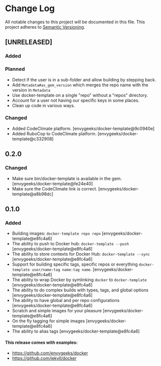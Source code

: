 # Change Log

All notable changes to this project will be documented in this file. This
project adheres to [Semantic Versioning](http://semver.org/).

## [UNRELEASED]
### Added

### Planned
- Detect if the user is in a sub-folder and allow building by stepping back.
- Add `Metadata#as_gem_version` which merges the repo name with the version in `Metadata`
- Use docker-template on a single "repo" without a "repos" directory.
- Account for a user not having our specific keys in some places.
- Clean up code in various ways.

### Changed
- Added CodeClimate platform. [envygeeks/docker-template@9c0940e]
- Added RuboCop to CodeClimate platform. [envygeeks/docker-template@c332908]

## 0.2.0
### Changed
- Make sure bin/docker-template is available in the gem. [envygeeks/docker-template@fe24e40]
- Make sure the CodeClimate link is correct. [envygeeks/docker-template@a8b98dc]

## 0.1.0
### Added
- Building images: `docker-template repo repo` [envygeeks/docker-template@e8fc4a6]
- The ability to push to Docker hub: `docker-template --push` [envygeeks/docker-template@e8fc4a6]
- The ability to store contexts for Docker Hub: `docker-template --sync` [envygeeks/docker-template@e8fc4a6]
- Support for building specific tags, specific repos or everything `docker-template user/name:tag name:tag name`. [envygeeks/docker-template@e8fc4a6]
- The ability to wrap Docker by symlinking `docker` to `docker-template` [envygeeks/docker-template@e8fc4a6]
- The ability to do complex builds with types, tags, and global options [envygeeks/docker-template@e8fc4a6]
- The ability to have global and per repo configurations [envygeeks/docker-template@e8fc4a6]
- Scratch and simple images for your pleasure [envygeeks/docker-template@e8fc4a6]
- On the fly tagging for simple images [envygeeks/docker-template@e8fc4a6]
- The ability to alias tags [envygeeks/docker-template@e8fc4a6]

#### This release comes with examples:
- https://github.com/envygeeks/docker
- https://github.com/jekyll/docker
